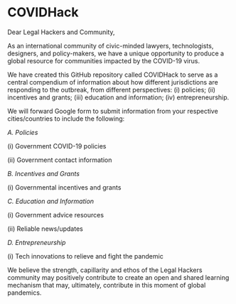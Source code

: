 # COVIDHack

Dear Legal Hackers and Community,

As an international community of civic-minded lawyers, technologists, designers, and policy-makers, we have a unique opportunity to produce a global resource for communities impacted by the COVID-19 virus.

We have created this GitHub repository called COVIDHack to serve as a central compendium of information about how different jurisdictions are responding to the outbreak, from different perspectives: (i) policies; (ii) incentives and grants; (iii) education and information; (iv) entrepreneurship.

We will forward Google form to submit information from your respective cities/countries to include the following:

*A. Policies*

(i) Government COVID-19 policies

(ii) Government contact information

*B. Incentives and Grants*

(i) Governmental incentives and grants 

*C. Education and Information*

(i) Government advice resources

(ii) Reliable news/updates

*D. Entrepreneurship*

(i) Tech innovations to relieve and fight the pandemic 

We believe the strength, capillarity and ethos of the Legal Hackers community may positively contribute to create an open and shared learning mechanism that may, ultimately, contribute in this moment of global pandemics. 
